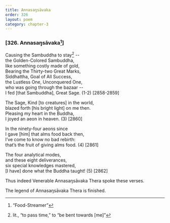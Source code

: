 ```yaml
---
title: Annasaŋsāvaka
order: 326
layout: poem
category: chapter-3
---
```


### \[326. Annasaŋsāvaka[^1]\]

Causing the Sambuddha to stay[^2] --  
the Golden-Colored Sambuddha,  
like something costly made of gold,  
Bearing the Thirty-two Great Marks,  
Siddhattha, Goal of All Success,  
the Lustless One, Unconquered One,  
who was going through the bazaar --  
I fed \[that Sambuddha\], Great Sage. (1-2) \[2858-2859\]

The Sage, Kind \[to creatures\] in the world,  
blazed forth \[his bright light\] on me then.  
Pleasing my heart in the Buddha,  
I joyed an aeon in heaven. (3) \[2860\]

In the ninety-four aeons since  
I gave \[him\] that alms food back then,  
I’ve come to know no bad rebirth:  
that’s the fruit of giving alms food. (4) \[2861\]

The four analytical modes,  
and these eight deliverances,  
six special knowledges mastered,  
\[I have\] done what the Buddha taught! (5) \[2862\]

Thus indeed Venerable Annasaŋsāvaka Thera spoke these verses.

The legend of Annasaŋsāvaka Thera is finished.

[^1]: “Food-Streamer”

[^2]: lit., “to pass time,” to “be bent towards \[me\]”
